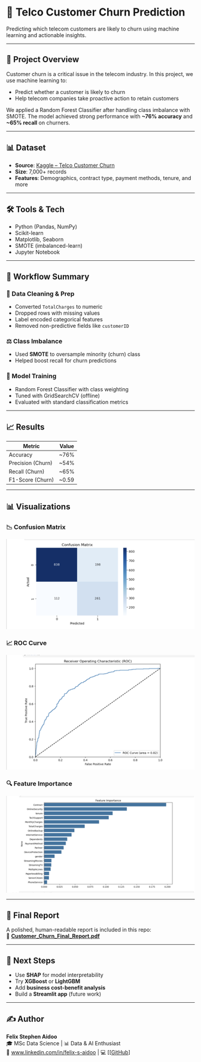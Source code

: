 # 🔁 Telco Customer Churn Prediction

Predicting which telecom customers are likely to churn using machine learning and actionable insights.

---

## 📌 Project Overview

Customer churn is a critical issue in the telecom industry. In this project, we use machine learning to:

- Predict whether a customer is likely to churn
- Help telecom companies take proactive action to retain customers

We applied a Random Forest Classifier after handling class imbalance with SMOTE. The model achieved strong performance with **~76% accuracy** and **~65% recall** on churners.

---

## 📊 Dataset

- **Source**: [Kaggle – Telco Customer Churn](https://www.kaggle.com/datasets/blastchar/telco-customer-churn)
- **Size**: 7,000+ records
- **Features**: Demographics, contract type, payment methods, tenure, and more

---

## 🛠️ Tools & Tech

- Python (Pandas, NumPy)
- Scikit-learn
- Matplotlib, Seaborn
- SMOTE (imbalanced-learn)
- Jupyter Notebook

---

## 🔬 Workflow Summary

### 🧹 Data Cleaning & Prep
- Converted `TotalCharges` to numeric
- Dropped rows with missing values
- Label encoded categorical features
- Removed non-predictive fields like `customerID`

### ⚖️ Class Imbalance
- Used **SMOTE** to oversample minority (churn) class
- Helped boost recall for churn predictions

### 🤖 Model Training
- Random Forest Classifier with class weighting
- Tuned with GridSearchCV (offline)
- Evaluated with standard classification metrics

---

## 📈 Results

| Metric             | Value     |
|--------------------|-----------|
| Accuracy           | ~76%      |
| Precision (Churn)  | ~54%      |
| Recall (Churn)     | ~65%      |
| F1-Score (Churn)   | ~0.59     |

---

## 📊 Visualizations

### 📉 Confusion Matrix  
![Confusion Matrix](images/confusion_matrix.png)

### 📈 ROC Curve  
![ROC Curve](images/roc_curve.png)


### 🔍 Feature Importance  
![Feature Importance](images/feature_importance.png)

---

## 📄 Final Report

A polished, human-readable report is included in this repo:  
📎 **[Customer_Churn_Final_Report.pdf](Telco_Final_Report.pdf)**

---

## 🔮 Next Steps

- Use **SHAP** for model interpretability
- Try **XGBoost** or **LightGBM**
- Add **business cost-benefit analysis**
- Build a **Streamlit app** (future work)

---

## ✍️ Author

**Felix Stephen Aidoo**  
🎓 MSc Data Science | 📊 Data & AI Enthusiast  
🔗 www.linkedin.com/in/felix-s-aidoo | 💻 [[[GitHub](https://github.com/Felix-Aid)]
